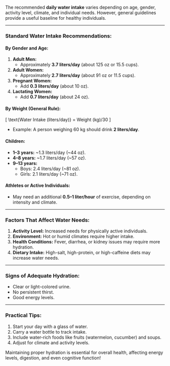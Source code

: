 The recommended **daily water intake** varies depending on age, gender, activity level, climate, and individual needs. However, general guidelines provide a useful baseline for healthy individuals.

---

### **Standard Water Intake Recommendations:**

#### **By Gender and Age:**
1. **Adult Men:**  
   - Approximately **3.7 liters/day** (about 125 oz or 15.5 cups).  
2. **Adult Women:**  
   - Approximately **2.7 liters/day** (about 91 oz or 11.5 cups).  
3. **Pregnant Women:**  
   - Add **0.3 liters/day** (about 10 oz).  
4. **Lactating Women:**  
   - Add **0.7 liters/day** (about 24 oz).  

#### **By Weight (General Rule):**
\[
\text{Water Intake (liters/day)} = Weight (kg)/30
\]
- Example: A person weighing 60 kg should drink **2 liters/day**.

#### **Children:**
- **1–3 years:** ~1.3 liters/day (~44 oz).  
- **4–8 years:** ~1.7 liters/day (~57 oz).  
- **9–13 years:**  
  - Boys: 2.4 liters/day (~81 oz).  
  - Girls: 2.1 liters/day (~71 oz).  

#### **Athletes or Active Individuals:**  
- May need an additional **0.5–1 liter/hour** of exercise, depending on intensity and climate.

---

### **Factors That Affect Water Needs:**
1. **Activity Level:** Increased needs for physically active individuals.  
2. **Environment:** Hot or humid climates require higher intake.  
3. **Health Conditions:** Fever, diarrhea, or kidney issues may require more hydration.  
4. **Dietary Intake:** High-salt, high-protein, or high-caffeine diets may increase water needs.

---

### **Signs of Adequate Hydration:**
- Clear or light-colored urine.
- No persistent thirst.
- Good energy levels.

---

### **Practical Tips:**
1. Start your day with a glass of water.  
2. Carry a water bottle to track intake.  
3. Include water-rich foods like fruits (watermelon, cucumber) and soups.  
4. Adjust for climate and activity levels.  

Maintaining proper hydration is essential for overall health, affecting energy levels, digestion, and even cognitive function!
